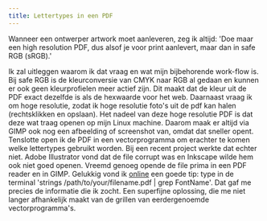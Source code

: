 ```yaml
---
title: Lettertypes in een PDF
---
```


Wanneer een ontwerper artwork moet aanleveren, zeg ik altijd: 'Doe maar een high resolution PDF, dus alsof je voor print aanlevert, maar dan in safe RGB (sRGB).' 

Ik zal uitleggen waarom ik dat vraag en wat mijn bijbehorende work-flow is. Bij safe RGB is de kleurconversie van CMYK naar RGB al gedaan en kunnen er ook geen kleurprofielen meer actief zijn. Dit maakt dat de kleur uit de PDF exact dezelfde is als de hexwaarde voor het web. Daarnaast vraag ik om hoge resolutie, zodat ik hoge resolutie foto's uit de pdf kan halen (rechtsklikken en opslaan). Het nadeel van deze hoge resolutie PDF is dat deze wat traag openen op mijn Linux machine. Daarom maak er altijd via GIMP ook nog een afbeelding of screenshot van, omdat dat sneller opent. Tenslotte open ik de PDF in een vectorprogramma om erachter te komen welke lettertypes gebruikt worden. Bij een recent project werkte dat echter niet. Adobe Illustrator vond dat de file corrupt was en Inkscape wilde hem ook niet goed openen. Vreemd genoeg opende de file prima in een PDF reader en in GIMP. Gelukkig vond ik [online](http://www.documentsnap.com/find-fonts-pdf/) een goede tip: type in de terminal 'strings /path/to/your/filename.pdf | grep FontName'. Dat gaf me precies de informatie die ik zocht. Een superfijne oplossing, die me niet langer afhankelijk maakt van de grillen van eerdergenoemde vectorprogramma's.